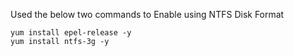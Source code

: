 Used the below two commands to Enable using NTFS Disk Format
```
yum install epel-release -y
yum install ntfs-3g -y
```
